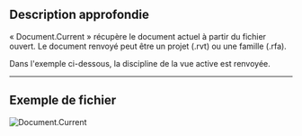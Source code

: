 ## Description approfondie
« Document.Current » récupère le document actuel à partir du fichier ouvert. Le document renvoyé peut être un projet (.rvt) ou une famille (.rfa).

Dans l'exemple ci-dessous, la discipline de la vue active est renvoyée.
___
## Exemple de fichier

![Document.Current](./Revit.Application.Document.Current_img.jpg)
